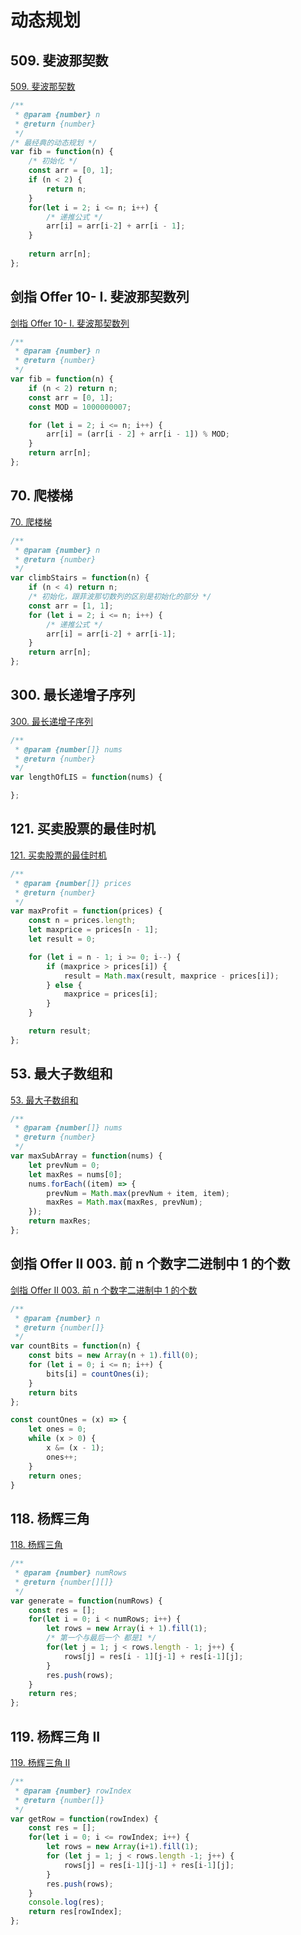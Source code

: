 # 动态规划

## 509. 斐波那契数

[509. 斐波那契数](https://leetcode-cn.com/problems/fibonacci-number/)

```js
/**
 * @param {number} n
 * @return {number}
 */
/* 最经典的动态规划 */
var fib = function(n) {
    /* 初始化 */
    const arr = [0, 1];
    if (n < 2) {
        return n;
    }
    for(let i = 2; i <= n; i++) {
        /* 递推公式 */
        arr[i] = arr[i-2] + arr[i - 1];
    }
    
    return arr[n];
};
```

## 剑指 Offer 10- I. 斐波那契数列

[剑指 Offer 10- I. 斐波那契数列](https://leetcode-cn.com/problems/fei-bo-na-qi-shu-lie-lcof/)

```js
/**
 * @param {number} n
 * @return {number}
 */
var fib = function(n) {
    if (n < 2) return n;
    const arr = [0, 1];
    const MOD = 1000000007;

    for (let i = 2; i <= n; i++) {
        arr[i] = (arr[i - 2] + arr[i - 1]) % MOD;
    }
    return arr[n];
};
```

## 70. 爬楼梯

[70. 爬楼梯](https://leetcode-cn.com/problems/climbing-stairs/)

```js
/**
 * @param {number} n
 * @return {number}
 */
var climbStairs = function(n) {
    if (n < 4) return n;
    /* 初始化，跟菲波那切数列的区别是初始化的部分 */
    const arr = [1, 1];
    for (let i = 2; i <= n; i++) {
        /* 递推公式 */
        arr[i] = arr[i-2] + arr[i-1];
    } 
    return arr[n];
};
```

## 300. 最长递增子序列

[300. 最长递增子序列](https://leetcode-cn.com/problems/longest-increasing-subsequence/)

```js
/**
 * @param {number[]} nums
 * @return {number}
 */
var lengthOfLIS = function(nums) {

};
```

## 121. 买卖股票的最佳时机

[121. 买卖股票的最佳时机](https://leetcode-cn.com/problems/best-time-to-buy-and-sell-stock/)

```js
/**
 * @param {number[]} prices
 * @return {number}
 */
var maxProfit = function(prices) {
    const n = prices.length;
    let maxprice = prices[n - 1];
    let result = 0;

    for (let i = n - 1; i >= 0; i--) {
        if (maxprice > prices[i]) {
            result = Math.max(result, maxprice - prices[i]);
        } else {
            maxprice = prices[i];
        }
    }

    return result;
};
```

## 53. 最大子数组和

[53. 最大子数组和](https://leetcode-cn.com/problems/maximum-subarray/)

```js
/**
 * @param {number[]} nums
 * @return {number}
 */
var maxSubArray = function(nums) {
    let prevNum = 0;
    let maxRes = nums[0];
    nums.forEach((item) => {
        prevNum = Math.max(prevNum + item, item);
        maxRes = Math.max(maxRes, prevNum);
    });
    return maxRes;
};
```

## 剑指 Offer II 003. 前 n 个数字二进制中 1 的个数

[剑指 Offer II 003. 前 n 个数字二进制中 1 的个数](https://leetcode-cn.com/problems/w3tCBm/)

```js
/**
 * @param {number} n
 * @return {number[]}
 */
var countBits = function(n) {
    const bits = new Array(n + 1).fill(0);
    for (let i = 0; i <= n; i++) {
        bits[i] = countOnes(i);
    }
    return bits
};

const countOnes = (x) => {
    let ones = 0;
    while (x > 0) {
        x &= (x - 1);
        ones++;
    }
    return ones;
}
```

## 118. 杨辉三角

[118. 杨辉三角](https://leetcode-cn.com/problems/pascals-triangle/)

```js
/**
 * @param {number} numRows
 * @return {number[][]}
 */
var generate = function(numRows) {
    const res = [];
    for(let i = 0; i < numRows; i++) {
        let rows = new Array(i + 1).fill(1);
        /* 第一个与最后一个 都是1 */
        for(let j = 1; j < rows.length - 1; j++) {
            rows[j] = res[i - 1][j-1] + res[i-1][j];
        }
        res.push(rows);
    }
    return res;
};
```

## 119. 杨辉三角 II

[119. 杨辉三角 II](https://leetcode-cn.com/problems/pascals-triangle-ii/)

```js
/**
 * @param {number} rowIndex
 * @return {number[]}
 */
var getRow = function(rowIndex) {
    const res = [];
    for(let i = 0; i <= rowIndex; i++) {
        let rows = new Array(i+1).fill(1);
        for (let j = 1; j < rows.length -1; j++) {
            rows[j] = res[i-1][j-1] + res[i-1][j];
        }
        res.push(rows);
    }
    console.log(res);
    return res[rowIndex];
};
```
